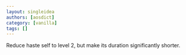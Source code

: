 ```yaml
---
layout: singleidea
authors: [aosdict]
category: [vanilla]
tags: []
---
```

Reduce haste self to level 2, but make its duration significantly shorter.
